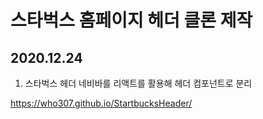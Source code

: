 # 스타벅스 홈페이지 헤더 클론 제작
## 2020.12.24
1. 스타벅스 헤더 네비바를 리액트를 활용해 헤더 컴포넌트로 분리

https://who307.github.io/StartbucksHeader/